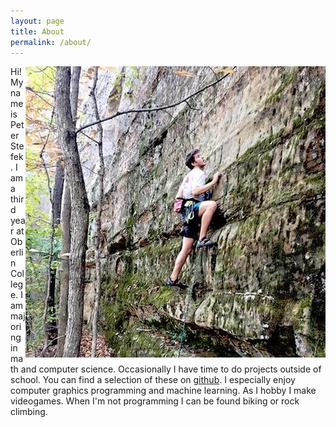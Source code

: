 ```yaml
---
layout: page
title: About
permalink: /about/
---
```


<img align="right" src="/rock_climbing.jpg"> 

Hi! My name is Peter Stefek. I am a third year at Oberlin College. I am majoring in math and computer science. Occasionally I have time to do projects outside of school. You can find a selection of these on [github](https://github.com/Mr4k). I especially enjoy computer graphics programming and machine learning. As I hobby I make videogames.
When I'm not programming I can be found biking or rock climbing.

